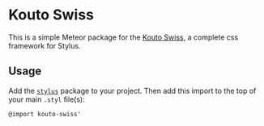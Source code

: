 Kouto Swiss
====

This is a simple Meteor package for the [Kouto Swiss](http://kouto-swiss.io), a complete css framework for Stylus.

Usage
-----

Add the [`stylus`](https://atmospherejs.com/meteor/stylus) package to your project. Then add this import to the top of your main `.styl` file(s):

    @import kouto-swiss'

